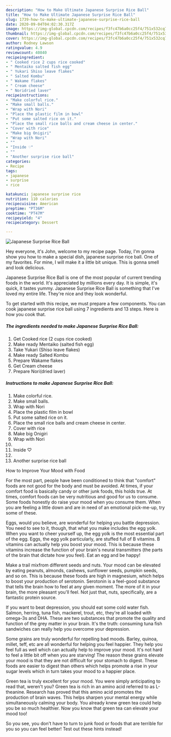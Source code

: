 ```yaml
---
description: "How to Make Ultimate Japanese Surprise Rice Ball"
title: "How to Make Ultimate Japanese Surprise Rice Ball"
slug: 1739-how-to-make-ultimate-japanese-surprise-rice-ball
date: 2020-09-04T04:02:30.317Z
image: https://img-global.cpcdn.com/recipes/f3fc47b6a0cc25f4/751x532cq70/japanese-surprise-rice-ball-recipe-main-photo.jpg
thumbnail: https://img-global.cpcdn.com/recipes/f3fc47b6a0cc25f4/751x532cq70/japanese-surprise-rice-ball-recipe-main-photo.jpg
cover: https://img-global.cpcdn.com/recipes/f3fc47b6a0cc25f4/751x532cq70/japanese-surprise-rice-ball-recipe-main-photo.jpg
author: Rodney Lawson
ratingvalue: 4.9
reviewcount: 40840
recipeingredient:
- " Cooked rice 2 cups rice cooked"
- " Mentaiko salted fish egg"
- " Yukari Shiso leave flakes"
- " Salted Kombu"
- " Wakame flakes"
- " Cream cheese"
- " Noridried laver"
recipeinstructions:
- "Make colorful rice."
- "Make small balls."
- "Wrap with Nori"
- "Place the plastic film in bowl"
- "Put some salted rice on it."
- "Place the small rice balls and cream cheese in center."
- "Cover with rice"
- "Make big Onigiri"
- "Wrap with Nori"
- ""
- "Inside ♡"
- ""
- "Another surprise rice ball"
categories:
- Recipe
tags:
- japanese
- surprise
- rice

katakunci: japanese surprise rice 
nutrition: 110 calories
recipecuisine: American
preptime: "PT36M"
cooktime: "PT47M"
recipeyield: "4"
recipecategory: Dessert

---
```



![Japanese Surprise Rice Ball](https://img-global.cpcdn.com/recipes/f3fc47b6a0cc25f4/751x532cq70/japanese-surprise-rice-ball-recipe-main-photo.jpg)

Hey everyone, it's John, welcome to my recipe page. Today, I'm gonna show you how to make a special dish, japanese surprise rice ball. One of my favorites. For mine, I will make it a little bit unique. This is gonna smell and look delicious.



Japanese Surprise Rice Ball is one of the most popular of current trending foods in the world. It's appreciated by millions every day. It is simple, it's quick, it tastes yummy. Japanese Surprise Rice Ball is something that I've loved my entire life. They're nice and they look wonderful.


To get started with this recipe, we must prepare a few components. You can cook japanese surprise rice ball using 7 ingredients and 13 steps. Here is how you cook that.

<!--inarticleads1-->

##### The ingredients needed to make Japanese Surprise Rice Ball:

1. Get  Cooked rice (2 cups rice cooked)
1. Make ready  Mentaiko (salted fish egg)
1. Take  Yukari (Shiso leave flakes)
1. Make ready  Salted Kombu
1. Prepare  Wakame flakes
1. Get  Cream cheese
1. Prepare  Nori(dried laver)




<!--inarticleads2-->

##### Instructions to make Japanese Surprise Rice Ball:

1. Make colorful rice.
1. Make small balls.
1. Wrap with Nori
1. Place the plastic film in bowl
1. Put some salted rice on it.
1. Place the small rice balls and cream cheese in center.
1. Cover with rice
1. Make big Onigiri
1. Wrap with Nori
1. 
1. Inside ♡
1. 
1. Another surprise rice ball




How to Improve Your Mood with Food


For the most part, people have been conditioned to think that "comfort" foods are not good for the body and must be avoided. At times, if your comfort food is basically candy or other junk foods, this holds true. At times, comfort foods can be very nutritious and good for us to consume. Some foods honestly do raise your mood when you consume them. When you are feeling a little down and are in need of an emotional pick-me-up, try some of these.

Eggs, would you believe, are wonderful for helping you battle depression. You need to see to it, though, that what you make includes the egg yolk. When you want to cheer yourself up, the egg yolk is the most essential part of the egg. Eggs, the egg yolk particularly, are stuffed full of B vitamins. B vitamins can actually help you boost your mood. This is because these vitamins increase the function of your brain's neural transmitters (the parts of the brain that dictate how you feel). Eat an egg and be happy!

Make a trail mixfrom different seeds and nuts. Your mood can be elevated by eating peanuts, almonds, cashews, sunflower seeds, pumpkin seeds, and so on. This is because these foods are high in magnesium, which helps to boost your production of serotonin. Serotonin is a feel-good substance that tells the brain how to feel at any given moment. The more of it in your brain, the more pleasant you'll feel. Not just that, nuts, specifically, are a fantastic protein source.

If you want to beat depression, you should eat some cold water fish. Salmon, herring, tuna fish, mackerel, trout, etc, they're all loaded with omega-3s and DHA. These are two substances that promote the quality and function of the grey matter in your brain. It's the truth: consuming tuna fish sandwiches can really help you overcome your depression. 

Some grains are truly wonderful for repelling bad moods. Barley, quinoa, millet, teff, etc are all wonderful for helping you feel happier. They help you feel full as well which can actually help to improve your mood. It's not hard to feel a little bit off when you are starving! The reason these grains elevate your mood is that they are not difficult for your stomach to digest. These foods are easier to digest than others which helps promote a rise in your sugar levels which in turn takes your mood to a happier place.

Green tea is truly excellent for your mood. You were simply anticipating to read that, weren't you? Green tea is rich in an amino acid referred to as L-theanine. Research has proved that this amino acid promotes the production of brain waves. This helps sharpen your mental energy while simultaneously calming your body. You already knew green tea could help you be so much healthier. Now you know that green tea can elevate your mood too!

So you see, you don't have to turn to junk food or foods that are terrible for you so you can feel better! Test out  these hints  instead!

